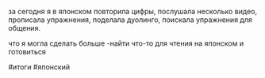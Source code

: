 
за сегодня я в японском повторила цифры, послушала несколько видео, прописала упражнения, поделала дуолинго, поискала упражнения для общения. 

  

что я могла сделать больше -найти что-то для чтения на японском и готовиться

#итоги #японский 